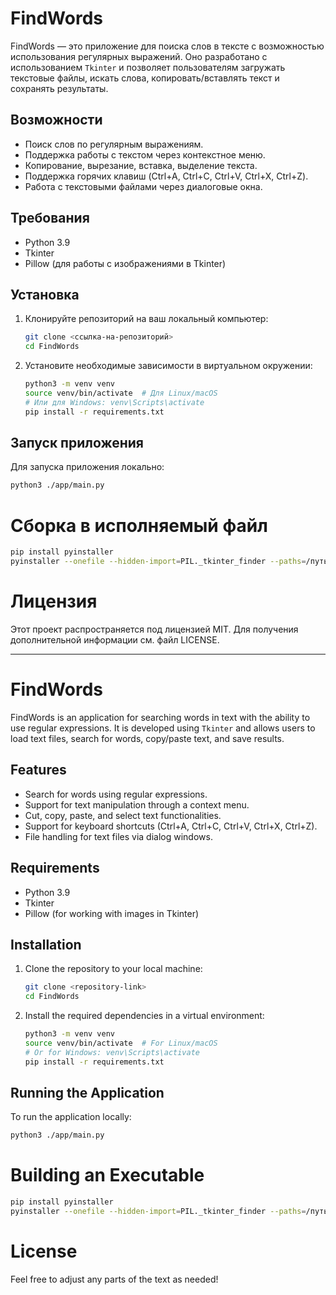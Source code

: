 # FindWords

FindWords — это приложение для поиска слов в тексте с возможностью использования регулярных выражений. Оно разработано с использованием `Tkinter` и позволяет пользователям загружать текстовые файлы, искать слова, копировать/вставлять текст и сохранять результаты.

## Возможности

- Поиск слов по регулярным выражениям.
- Поддержка работы с текстом через контекстное меню.
- Копирование, вырезание, вставка, выделение текста.
- Поддержка горячих клавиш (Ctrl+A, Ctrl+C, Ctrl+V, Ctrl+X, Ctrl+Z).
- Работа с текстовыми файлами через диалоговые окна.

## Требования

- Python 3.9
- Tkinter
- Pillow (для работы с изображениями в Tkinter)

## Установка

1. Клонируйте репозиторий на ваш локальный компьютер:

    ```bash
    git clone <ссылка-на-репозиторий>
    cd FindWords
    ```

2. Установите необходимые зависимости в виртуальном окружении:

    ```bash
    python3 -m venv venv
    source venv/bin/activate  # Для Linux/macOS
    # Или для Windows: venv\Scripts\activate
    pip install -r requirements.txt
    ```

## Запуск приложения

Для запуска приложения локально:

```bash
python3 ./app/main.py
```

# Сборка в исполняемый файл

```bash
pip install pyinstaller
pyinstaller --onefile --hidden-import=PIL._tkinter_finder --paths=/путь/к/вашему/venv/lib/python3/site-packages ./app/main.py ./app/utils.py ./app/logic.py ./app/gui.py ./app/constants.py
```

# Лицензия

Этот проект распространяется под лицензией MIT. Для получения дополнительной информации см. файл LICENSE.

----------------------------

# FindWords

FindWords is an application for searching words in text with the ability to use regular expressions. It is developed using `Tkinter` and allows users to load text files, search for words, copy/paste text, and save results.

## Features

- Search for words using regular expressions.
- Support for text manipulation through a context menu.
- Cut, copy, paste, and select text functionalities.
- Support for keyboard shortcuts (Ctrl+A, Ctrl+C, Ctrl+V, Ctrl+X, Ctrl+Z).
- File handling for text files via dialog windows.

## Requirements

- Python 3.9
- Tkinter
- Pillow (for working with images in Tkinter)

## Installation

1. Clone the repository to your local machine:

    ```bash
    git clone <repository-link>
    cd FindWords
    ```

2. Install the required dependencies in a virtual environment:

    ```bash
    python3 -m venv venv
    source venv/bin/activate  # For Linux/macOS
    # Or for Windows: venv\Scripts\activate
    pip install -r requirements.txt
    ```

## Running the Application

To run the application locally:

```bash
python3 ./app/main.py
```

# Building an Executable

```bash
pip install pyinstaller
pyinstaller --onefile --hidden-import=PIL._tkinter_finder --paths=/путь/к/вашему/venv/lib/python3/site-packages ./app/main.py ./app/utils.py ./app/logic.py ./app/gui.py ./app/constants.py
```

# License

Feel free to adjust any parts of the text as needed!
